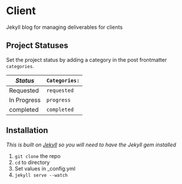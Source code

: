# Client
Jekyll blog for managing deliverables for clients

## Project Statuses
Set the project status by adding a category in the post frontmatter `categories`.

| *Status*    | `Categories:` |
| ----------- | ------------- |
| Requested   | `requested`   |
| In Progress | `progress`    |
| completed   | `completed`   |

## Installation
*This is built on [Jekyll](http://jekyllrb.com) so you will need to have the Jekyll gem installed*

1. `git clone` the repo
2. `cd` to directory
3. Set values in _config.yml
4. `jekyll serve --watch`

